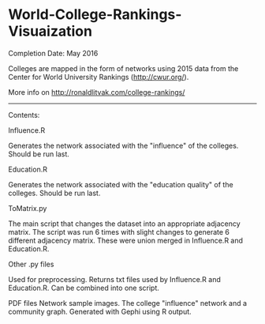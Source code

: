 # World-College-Rankings-Visuaization
 Completion Date: May 2016
 
 Colleges are mapped in the form of networks using 2015 data from the Center for World University Rankings (http://cwur.org/).
 
 More info on http://ronaldlitvak.com/college-rankings/
 
 
 -------------------------------------------------------------------------------------------------------------------------------------

Contents:


Influence.R

Generates the network associated with the "influence" of the colleges. Should be run last.


Education.R

Generates the network associated with the "education quality" of the colleges. Should be run last.


ToMatrix.py 

The main script that changes the dataset into an appropriate adjacency matrix. The script was run 6 times with slight changes to generate 6 different adjacency matrix. These were union merged in Influence.R and Education.R. 


Other .py files

Used for preprocessing. Returns txt files used by Influence.R and Education.R. Can be combined into one script.


PDF files
Network sample images. The college "influence" network and a community graph. Generated with Gephi using R output.
